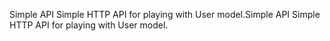 Simple API
Simple HTTP API for playing with User model.Simple API
Simple HTTP API for playing with User model.
